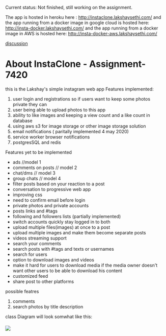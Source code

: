 Current status: Not finished, still working on the assignment.

The app is hosted in heroku  here : http://instaclone.lakshaysethi.com/
and the app running from a docker image in google cloud  is hosted here: http://insta-docker.lakshaysethi.com/
and the app running from a docker image in AWS is hosted here: http://insta-docker-aws.lakshaysethi.com/

[discussion](https://github.com/lakshaysethi/Assignment_1_7420_ls/edit/Assignment-2/Assignment%20documents/discussion.md)

# About InstaClone - Assignment-7420

this is the Lakshay's simple instagram web app 
Features implemented:
1. user login and registrations so if users want to keep some photos private they can
2. user being able to upload photos to this app
3. ability to like images and keeping a view count and a like count in database
4. using aws s3 for image storage or other image storage solution
5. email notifications ( paritally implemented 4 may 2020)
6. service worker browser notifications 
7. postgresSQL and redis

Features yet to be implemented 
- ads //model 1
- comments on posts // model 2
- chat/dms // model 3
- group chats // model 4
- filter posts based on your reaction to a post
- conversation to progressive web app
- improving css
- need to confirm email before login
- private photos and private accounts
- posts links and #tags
- following and followers lists (partially implemented)
- switch accounts quickly stay logged in to both
- upload multiple files(images) at once to a post 
- upload multiple images and make them become separate posts 
- videos streaming support
- search your comments 
- search posts with #tags and texts or usernames 
- search for users
- option to download images and videos 
- make it hard for users to download media if the media owner doesn't want other users to be able to download his content
- customized feed
- share post to other platforms



possible featres
1. comments
2. search photos by title description


class Diagram will look somwhat like this:
#### 
![](https://i.imgur.com/HLYDzQZ.png)
